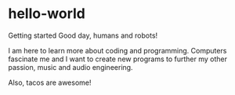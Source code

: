 # hello-world
Getting started
Good day, humans and robots!

I am here to learn more about coding and programming. Computers fascinate me and I want to create new programs to further my other passion, music and audio engineering.

Also, tacos are awesome!

